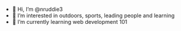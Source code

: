- 👋 Hi, I’m @nruddie3
- 👀 I’m interested in outdoors, sports, leading people and learning
- 🌱 I’m currently learning web development 101

<!---
nruddie3/nruddie3 is a ✨ special ✨ repository because its `README.md` (this file) appears on your GitHub profile.
You can click the Preview link to take a look at your changes.
--->
